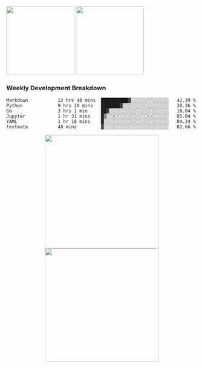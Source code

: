 <div>
  <img src = "https://github-readme-stats.vercel.app/api/top-langs/?username=Okabe-Rintarou-0&layout=compact&langs_count=8&hide=TeX,Makefile,CMake,Perl,Shell&theme=dracula" height="180px" />
  
  <img src = "https://github-readme-stats.vercel.app/api?username=Okabe-Rintarou-0&show_icons=true&theme=dracula" height="180px" />
  
</div>

### Weekly Development Breakdown
<!--START_SECTION:waka-->

```text
Markdown           12 hrs 48 mins  ██████████▓░░░░░░░░░░░░░░   42.39 %
Python             9 hrs 10 mins   ███████▓░░░░░░░░░░░░░░░░░   30.36 %
Go                 3 hrs 1 min     ██▓░░░░░░░░░░░░░░░░░░░░░░   10.04 %
Jupyter            1 hr 31 mins    █▒░░░░░░░░░░░░░░░░░░░░░░░   05.04 %
YAML               1 hr 18 mins    █░░░░░░░░░░░░░░░░░░░░░░░░   04.34 %
textmate           48 mins         ▓░░░░░░░░░░░░░░░░░░░░░░░░   02.66 %
```

<!--END_SECTION:waka-->

<p align="center">
    <img src="https://wakatime.com/share/@c0fc2eae-3121-4f9e-8064-2a0f57352f62/e973be70-27aa-421b-88f5-96824ac76947.svg" height="300em"/>
    <img src="https://wakatime.com/share/@c0fc2eae-3121-4f9e-8064-2a0f57352f62/602e3ec4-11ce-4368-87bc-684fd89aaebb.svg" height="300em"/>
</p>


